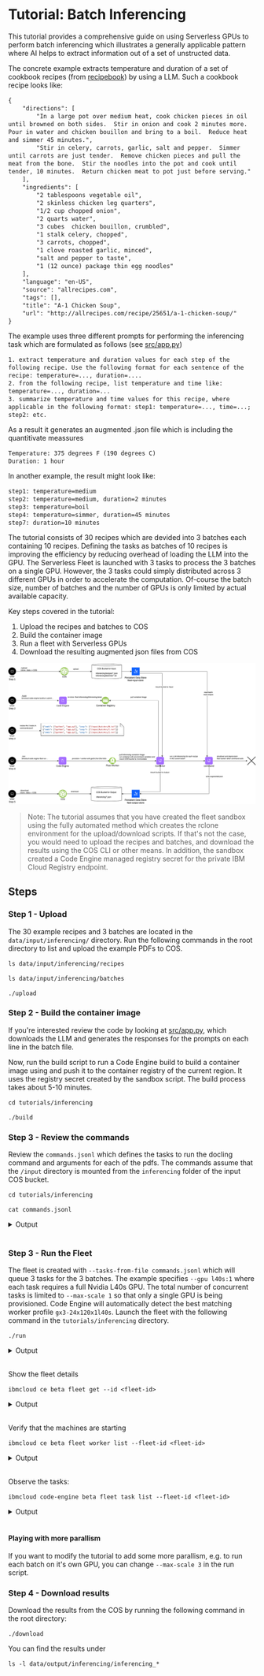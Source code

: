 # Tutorial: Batch Inferencing

This tutorial provides a comprehensive guide on using Serverless GPUs to perform batch inferencing which illustrates a generally applicable pattern where AI helps to extract information out of a set of unstructed data. 

The concrete example extracts temperature and duration of a set of cookbook recipes (from [recipebook](https://github.com/dpapathanasiou/recipebook)) by using a LLM. Such a cookbook recipe looks like:
```
{
    "directions": [
        "In a large pot over medium heat, cook chicken pieces in oil until browned on both sides.  Stir in onion and cook 2 minutes more.  Pour in water and chicken bouillon and bring to a boil.  Reduce heat and simmer 45 minutes.",
        "Stir in celery, carrots, garlic, salt and pepper.  Simmer until carrots are just tender.  Remove chicken pieces and pull the meat from the bone.  Stir the noodles into the pot and cook until tender, 10 minutes.  Return chicken meat to pot just before serving."
    ],
    "ingredients": [
        "2 tablespoons vegetable oil",
        "2 skinless chicken leg quarters",
        "1/2 cup chopped onion",
        "2 quarts water",
        "3 cubes  chicken bouillon, crumbled",
        "1 stalk celery, chopped",
        "3 carrots, chopped",
        "1 clove roasted garlic, minced",
        "salt and pepper to taste",
        "1 (12 ounce) package thin egg noodles"
    ],
    "language": "en-US",
    "source": "allrecipes.com",
    "tags": [],
    "title": "A-1 Chicken Soup",
    "url": "http://allrecipes.com/recipe/25651/a-1-chicken-soup/"
}
```

The example uses three different prompts for performing the inferencing task which are formulated as follows (see [src/app.py](./src/app.py))
```
1. extract temperature and duration values for each step of the following recipe. Use the following format for each sentence of the recipe: temperature=..., duration=....
2. from the following recipe, list temperature and time like: temperature=..., duration=...
3. summarize temperature and time values for this recipe, where applicable in the following format: step1: temperature=..., time=...; step2: etc.
```

As a result it generates an augmented .json file which is including the quantitivate meassures
```
Temperature: 375 degrees F (190 degrees C)
Duration: 1 hour
```

In another example, the result might look like:
```
step1: temperature=medium
step2: temperature=medium, duration=2 minutes
step3: temperature=boil
step4: temperature=simmer, duration=45 minutes
step7: duration=10 minutes
```

The tutorial consists of 30 recipes which are devided into 3 batches each containing 10 recipes. Defining the tasks as batches of 10 recipes is improving the efficiency by reducing overhead of loading the LLM into the GPU. The Serverless Fleet is launched with 3 tasks to process the 3 batches on a single GPU. However, the 3 tasks could simply distributed across 3 different GPUs in order to accelerate the computation. Of-course the batch size, number of batches and the number of GPUs is only limited by actual available capacity.

Key steps covered in the tutorial:
1. Upload the recipes and batches to COS
2. Build the container image
2. Run a fleet with Serverless GPUs
4. Download the resulting augmented json files from COS


![](../../images/examples_inferencing_flow.png)

> Note: The tutorial assumes that you have created the fleet sandbox using the fully automated method which creates the rclone environment for the upload/download scripts. If that's not the case, you would need to upload the recipes and batches, and download the results using the COS CLI or other means. In addition, the sandbox created a Code Engine managed registry secret for the private IBM Cloud Registry endpoint.

## Steps


### Step 1 - Upload

The 30 example recipes and 3 batches are located in the `data/input/inferencing/` directory. Run the following commands in the root directory to list and upload the example PDFs to COS.

```
ls data/input/inferencing/recipes
```

```
ls data/input/inferencing/batches
```

```
./upload
```

### Step 2 - Build the container image

If you're interested review the code by looking at [src/app.py](./src/app.py), which downloads the LLM and generates the responses for the prompts on each line in the batch file.

Now, run the build script to run a Code Engine build to build a container image using and push it to the container registry of the current region. It uses the registry secret created by the sandbox script. The build process takes about 5-10 minutes.

```
cd tutorials/inferencing
```

```
./build
```


### Step 3 - Review the commands

Review the `commands.jsonl` which defines the tasks to run the docling command and arguments for each of the pdfs. The commands assume that the `/input` directory is mounted from the `inferencing` folder of the input COS bucket.

```
cd tutorials/inferencing
```

```
cat commands.jsonl
```

<a name="Output"></a>
<details>
  <summary>Output</summary>

```
➜  cat commands.jsonl

{"cmds": ["python", "app.py"], "args": ["/input/batches/0.txt"]}
{"cmds": ["python", "app.py"], "args": ["/input/batches/1.txt"]}
{"cmds": ["python", "app.py"], "args": ["/input/batches/2.txt"]}

```
</details>
<br/>

### Step 3 - Run the Fleet

The fleet is created with `--tasks-from-file commands.jsonl` which will queue 3 tasks for the 3 batches. The example specifies `--gpu l40s:1` where each task requires a full Nvidia L40s GPU. The total number of concurrent tasks is limited to `--max-scale 1` so that only a single GPU is being provisioned. Code Engine will automatically detect the best matching worker profile `gx3-24x120x1l40s`. Launch the fleet with the following command in the `tutorials/inferencing` directory.
```
./run
```

<a name="Output"></a>
<details>
  <summary>Output</summary>

```
➜  inferencing ./run
ibmcloud code-engine beta fleet create --name fleet-6d2924fc-1
  --image private.br.icr.io/ce--fleet-inferencing-be1899e3/inferencing
  --registry-secret ce-auto-icr-private-br-sao
  --max-scale 1
  --tasks-from-local-file commands.jsonl
  --gpu l40s:1
  --cpu 24
  --memory 120G
  --mount-data-store /input=fleet-input-store:/inferencing
  --mount-data-store /output=fleet-output-store:/inferencing
Successfully created fleet with name 'fleet-6d2924fc-1' and ID '98b63936-c7b6-4034-ab30-d6aa4da4af8d'
Run 'ibmcloud ce beta fleet get --id 98b63936-c7b6-4034-ab30-d6aa4da4af8d' to check the fleet status.
Run 'ibmcloud ce beta fleet worker list --fleet-id 98b63936-c7b6-4034-ab30-d6aa4da4af8d' to retrieve a list of provisioned workers.
Run 'ibmcloud ce beta fleet task list --fleet-id 98b63936-c7b6-4034-ab30-d6aa4da4af8d' to retrieve a list of tasks.
OK
```
</details>
<br/>

Show the fleet details
```
ibmcloud ce beta fleet get --id <fleet-id>
```

<a name="Output"></a>
<details>
  <summary>Output</summary>

```
ibmcloud ce beta fleet get --id 98b63936-c7b6-4034-ab30-d6aa4da4af8d
Getting fleet '98b63936-c7b6-4034-ab30-d6aa4da4af8d'...
OK

Name:            fleet-6d2924fc-1
ID:              98b63936-c7b6-4034-ab30-d6aa4da4af8d
Status:          pending
Created:         23s
Project region:  br-sao
Project name:    fleetlab-dev--ce-project

Tasks status:
  Failed:      0
  Canceled:    0
  Successful:  0
  Running:     0
  Pending:     3
  Total:       3

Code:
  Container image reference:  private.br.icr.io/ce--fleet-inferencing-be1899e3/inferencing
  Registry access secret:     ce-auto-icr-private-br-sao

Tasks specification:
  Task state store:           fleet-task-store
  Data store JSON reference:  fleet-task-store
  Data store object path:     /ce/2c76a9f0-507e-472b-84be-81efe50403f8/fleet-input/20f03e6e-10ee-4a4e-adbe-3f46652caacc.jsonl

Resources and scaling:
  CPU per instance:         24
  Memory per instance:      120G
  Max number of instances:  1
  Max retries per task:     3

Network placement:
  Subnet CRN 0:  crn:v1:bluemix:public:is:br-sao-1:a/327016f62a9544c18e7efdd4213297dd::subnet:02t7-61ad2d36-695c-41b2-8bd1-38ee926cb94a
```
</details>
<br/>


Verify that the machines are starting
```
ibmcloud ce beta fleet worker list --fleet-id <fleet-id>
```
<a name="Output"></a>
<details>
  <summary>Output</summary>

```
➜  inferencing ibmcloud ce beta fleet worker list --fleet-id 98b63936-c7b6-4034-ab30-d6aa4da4af8d
Listing serverless fleet workers...
OK

Name  ID                                    Status   Profile           IP           Zone      Version
      1bae3702-ad79-491d-9d8f-aa61efc8ed96  running  gx3-24x120x1l40s  10.250.0.11  br-sao-1  v0.0.71
```
</details>
<br/>

Observe the tasks:

```
ibmcloud code-engine beta fleet task list --fleet-id <fleet-id>
```
<a name="Output"></a>
<details>
  <summary>Output</summary>

```
Listing serverless fleet tasks...
OK

Index                           ID                                    Status   Result code  Worker name
000-00000-00000000000000000000  d9d6a23b-f183-5b83-80cd-7628b0a3008c  pending
000-00000-00000000000000000001  3c82d446-ff52-5d1b-9a99-635d6ab80edc  pending
000-00000-00000000000000000002  81587d53-44e0-51c3-9916-e3f007188032  pending
```
</details>
<br/>


#### Playing with more parallism

If you want to modify the tutorial to add some more parallism, e.g. to run each batch on it's own GPU, you can change `--max-scale 3` in the run script.


### Step 4 - Download results

Download the results from the COS by running the following command in the root directory:
```
./download
```

You can find the results under
```
ls -l data/output/inferencing/inferencing_*
```


